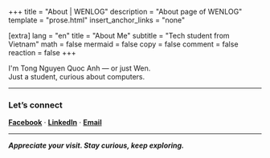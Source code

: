 +++
title = "About | WENLOG"
description = "About page of WENLOG"
template = "prose.html"
insert_anchor_links = "none"

[extra]
lang = "en"
title = "About Me"
subtitle = "Tech student from Vietnam"
math = false
mermaid = false
copy = false
comment = false
reaction = false
+++

I'm Tong Nguyen Quoc Anh — or just Wen.  
Just a student, curious about computers.

---

### Let’s connect

[**Facebook**](https://www.facebook.com/weninthelab) · [**LinkedIn**](https://www.linkedin.com/in/sowenn) · [**Email**](mailto:weninthelab@gmail.com)

---

***Appreciate your visit. Stay curious, keep exploring.***